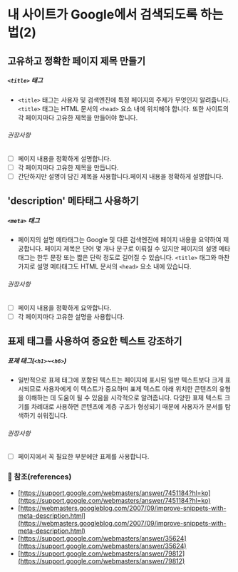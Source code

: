 # 내 사이트가 Google에서 검색되도록 하는법(2)

## 고유하고 정확한 페이지 제목 만들기

##### `<title>` 태그
- `<title>` 태그는 사용자 및 검색엔진에 특정 페이지의 주제가 무엇인지 알려줍니다. `<title>` 태그는 HTML 문서의 `<head>` 요소 내에 위치해야 합니다. 또한 사이트의 각 페이지마다 고유한 제목을 만들어야 합니다.

###### 권장사항
- [ ] 페이지 내용을 정확하게 설명합니다.
- [ ] 각 페이지마다 고유한 제목을 만듭니다.
- [ ] 간단하지만 설명이 담긴 제목을 사용합니다.페이지 내용을 정확하게 설명합니다.

## 'description' 메타태그 사용하기

##### `<meta>` 태그
- 페이지의 설명 메타태그는 Google 및 다른 검색엔진에 페이지 내용을 요약하여 제공합니다. 페이지 제목은 단어 몇 개나 문구로 이뤄질 수 있지만 페이지의 설명 메타태그는 한두 문장 또는 짧은 단락 정도로 길어질 수 있습니다. `<title>` 태그와 마찬가지로 설명 메타태그도 HTML 문서의 `<head>` 요소 내에 있습니다.

###### 권장사항
- [ ] 페이지 내용을 정확하게 요약합니다.
- [ ] 각 페이지마다 고유한 설명을 사용합니다.

## 표제 태그를 사용하여 중요한 텍스트 강조하기

##### 표제 태그(`<h1>`~`<h6>`)
- 일반적으로 표제 태그에 포함된 텍스트는 페이지에 표시된 일반 텍스트보다 크게 표시되므로 사용자에게 이 텍스트가 중요하며 표제 텍스트 아래 위치한 콘텐츠의 유형을 이해하는 데 도움이 될 수 있음을 시각적으로 알려줍니다. 다양한 표제 텍스트 크기를 차례대로 사용하면 콘텐츠에 계층 구조가 형성되기 때문에 사용자가 문서를 탐색하기 쉬워집니다.

###### 권장사항
- [ ] 페이지에서 꼭 필요한 부분에만 표제를 사용합니다.

### :bookmark_tabs: 참조(references)
- [https://support.google.com/webmasters/answer/7451184?hl=ko](https://support.google.com/webmasters/answer/7451184?hl=ko)
- [https://webmasters.googleblog.com/2007/09/improve-snippets-with-meta-description.html](https://webmasters.googleblog.com/2007/09/improve-snippets-with-meta-description.html)
- [https://support.google.com/webmasters/answer/35624](https://support.google.com/webmasters/answer/35624)
- [https://support.google.com/webmasters/answer/79812](https://support.google.com/webmasters/answer/79812)